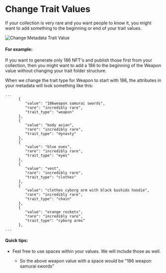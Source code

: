 # Change Trait Values

If your collection is very rare and you want people to know it, you might want to add something to the beginning or end of your trait values.

![Change Metadata Trait Value](https://s3.amazonaws.com/cdn.fardoss.com/docs_content/Change%20Trait%20Values%201.png)

#### For example:

If you want to generate only 186 NFT's and publish those first from your collection, then you might want to add a 186 to the beginning of the Weapon value without changing your trait folder structure.

When we change the trait type for Weapon to start with 186, the attributes in your metadata will look something like this:

```json5
...
      {
         "value": "186weapon samurai swords",
         "rare": "incredibly rare",
         "trait_type": "weapon"
      },
      {
         "value": "body asian",
         "rare": "incredibly rare",
         "trait_type": "dynasty"
      },
      {
         "value": "blue eues",
         "rare": "incredibly rare",
         "trait_type": "eyes"
      },
      {
         "value": "vest",
         "rare": "incredibly rare",
         "trait_type": "clothes"
      },
      {
         "value": "clothes cyborg arm with black bushido hoodie",
         "rare": "incredibly rare",
         "trait_type": "chain"
      },
      {
         "value": "orange rockets",
         "rare": "incredibly rare",
         "trait_type": "cyborg arms"
      },
...
```

#### Quick tips:

- Feel free to use spaces within your values. We will include those as well.
  
  - So the above weapon value with a space would be "186 weapon samurai swords"

